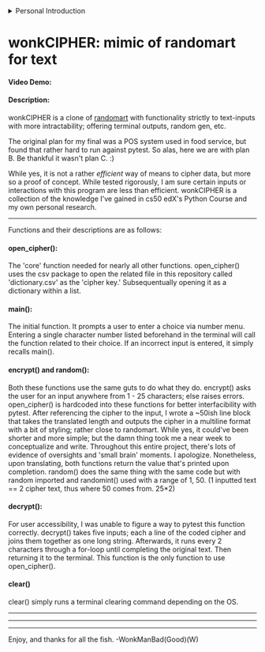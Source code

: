 <details>
 <summary>Personal Introduction</summary>
    hi, im wonkmanbad (wonkmangood on git). im a dude in North USA who flunked college twice and can barely concept basic
   maths. i originally went for a degree related to photography and was later diagnosed with a rare eye disorder that hindered
   my ability to really pursue that. i went again a few years later for a general degree in computer science but once again,
   flunked due to low motivation. while i did withdraw from college, i grew really passionate about programming and its related
   topics; specifically topics related to Security and Network Engineering. a good start in those fields was python and too which,
   i found cs50. its been an on and off journey with you guys. my git repo is private, but theres a significant 2 months gap from
   when i dropped interest in this class and finished it. and im glad to say, i more or less finished it.


   nonetheless, heres my final project! hope you enjoy and give me many A+'s.
</details>


# **wonkCIPHER**: mimic of randomart for text
#### **Video Demo**:  <URL HERE>
#### **Description**:
wonkCIPHER is a clone of [randomart](https://github.com/ansemjo/randomart) with functionality
strictly to text-inputs with more intractability; offering terminal outputs, random gen, etc.


The original plan for my final was a POS system used in food service, but found that rather hard to run against pytest. So alas, here we are with plan B. Be thankful it wasn't plan C.   :)


While yes, it is not a rather *efficient* way of means to cipher data, but more so a proof of concept. While tested rigorously, I am sure certain inputs or interactions with this program are less than efficient. wonkCIPHER is a collection of the knowledge I've gained in cs50 edX's Python Course and my own personal research.




***


Functions and their descriptions are as follows:


#### **open_cipher():**
The 'core' function needed for nearly all other functions. open_cipher() uses the csv package to open the related file in this repository called 'dictionary.csv' as the 'cipher key.' Subsequentually opening it as a dictionary within a list.


#### **main():**
The initial function. It prompts a user to enter a choice via number menu. Entering a single character number listed beforehand in the terminal will call the function related to their choice. If an incorrect input is entered, it simply recalls main().




#### **encrypt() and random():**
Both these functions use the same guts to do what they do. encrypt() asks the user for an input anywhere from 1 - 25 characters; else raises errors. open_cipher() is hardcoded into these functions for better interfacibility with pytest. After referencing the cipher to the input, I wrote a ~50ish line block that takes the translated length and outputs the cipher in a multiline format with a bit of styling; rather close to randomart. While yes, it could've been shorter and more simple; but the damn thing took me a near week to conceptualize and write. Throughout this entire project, there's lots of evidence of oversights and 'small brain' moments. I apologize. Nonetheless, upon translating, both functions return the value that's printed upon completion. random() does the same thing with the same code but with random imported and randomint() used with a range of 1, 50. (1 inputted text == 2 cipher text, thus where 50 comes from. 25*2)


#### **decrypt():**
For user accessibility, I was unable to figure a way to pytest this function correctly. decrypt() takes five inputs; each a line of the coded cipher and joins them together as one long string. Afterwards, it runs every 2 characters through a for-loop until completing the original text. Then returning it to the terminal. This function is the only function to use open_cipher().


#### **clear()**
clear() simply runs a terminal clearing command depending on the OS.

** **
** **
** **

Enjoy, and thanks for all the fish.
-WonkManBad(Good)(W)